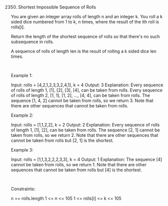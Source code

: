 2350. Shortest Impossible Sequence of Rolls

You are given an integer array rolls of length n and an integer k. You roll a k sided dice numbered from 1 to k, n times, where the result of the ith roll is rolls[i].

Return the length of the shortest sequence of rolls so that there's no such 
subsequence
 in rolls.

A sequence of rolls of length len is the result of rolling a k sided dice len times.

 

Example 1:

Input: rolls = [4,2,1,2,3,3,2,4,1], k = 4
Output: 3
Explanation: Every sequence of rolls of length 1, [1], [2], [3], [4], can be taken from rolls.
Every sequence of rolls of length 2, [1, 1], [1, 2], ..., [4, 4], can be taken from rolls.
The sequence [1, 4, 2] cannot be taken from rolls, so we return 3.
Note that there are other sequences that cannot be taken from rolls.

Example 2:

Input: rolls = [1,1,2,2], k = 2
Output: 2
Explanation: Every sequence of rolls of length 1, [1], [2], can be taken from rolls.
The sequence [2, 1] cannot be taken from rolls, so we return 2.
Note that there are other sequences that cannot be taken from rolls but [2, 1] is the shortest.


Example 3:

Input: rolls = [1,1,3,2,2,2,3,3], k = 4
Output: 1
Explanation: The sequence [4] cannot be taken from rolls, so we return 1.
Note that there are other sequences that cannot be taken from rolls but [4] is the shortest.


 

Constraints:

n == rolls.length
1 <= n <= 105
1 <= rolls[i] <= k <= 105